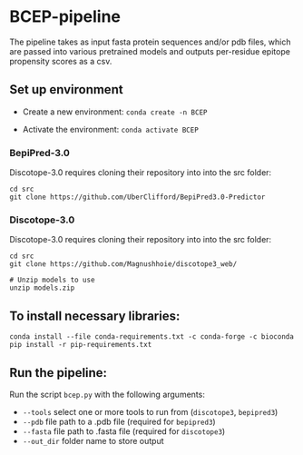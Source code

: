 # BCEP-pipeline

The pipeline takes as input fasta protein sequences and/or pdb files, which are passed into various pretrained models and outputs per-residue epitope propensity scores as a csv.

## Set up environment

- Create a new environment:
`conda create -n BCEP`

- Activate the environment:
`conda activate BCEP`

### BepiPred-3.0
Discotope-3.0 requires cloning their repository into into the src folder:
```
cd src
git clone https://github.com/UberClifford/BepiPred3.0-Predictor
```

### Discotope-3.0
Discotope-3.0 requires cloning their repository into into the src folder:
```
cd src
git clone https://github.com/Magnushhoie/discotope3_web/

# Unzip models to use
unzip models.zip
```

## To install necessary libraries:
```
conda install --file conda-requirements.txt -c conda-forge -c bioconda
pip install -r pip-requirements.txt
```

## Run the pipeline:
Run the script `bcep.py` with the following arguments:
- `--tools` select one or more tools to run from (`discotope3`, `bepipred3`)
- `--pdb` file path to a .pdb file (required for `bepipred3`)
- `--fasta` file path to .fasta file (required for `discotope3`) 
- `--out_dir` folder name to store output
